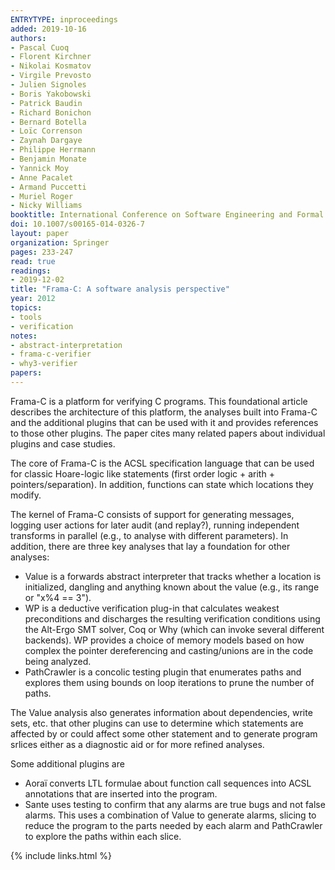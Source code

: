 ```yaml
---
ENTRYTYPE: inproceedings
added: 2019-10-16
authors:
- Pascal Cuoq
- Florent Kirchner
- Nikolai Kosmatov
- Virgile Prevosto
- Julien Signoles
- Boris Yakobowski
- Patrick Baudin
- Richard Bonichon
- Bernard Botella
- Loïc Correnson
- Zaynah Dargaye
- Philippe Herrmann
- Benjamin Monate
- Yannick Moy
- Anne Pacalet
- Armand Puccetti
- Muriel Roger
- Nicky Williams
booktitle: International Conference on Software Engineering and Formal Methods
doi: 10.1007/s00165-014-0326-7
layout: paper
organization: Springer
pages: 233-247
read: true
readings:
- 2019-12-02
title: "Frama-C: A software analysis perspective"
year: 2012
topics:
- tools
- verification
notes:
- abstract-interpretation
- frama-c-verifier
- why3-verifier
papers:
---
```


Frama-C is a platform for verifying C programs.
This foundational article describes the architecture of this platform,
the analyses built into Frama-C and the additional plugins that can be used
with it and provides references to those other plugins.
The paper cites many related papers about individual plugins and
case studies.

The core of Frama-C is the ACSL specification language that can be used for
classic Hoare-logic like statements (first order logic + arith + pointers/separation).
In addition, functions can state which locations they modify.

The kernel of Frama-C consists of support for generating messages, logging user actions for later audit (and replay?), running independent transforms in parallel (e.g., to analyse with different parameters).
In addition, there are three key analyses that lay a foundation for other analyses:
* Value is a forwards abstract interpreter that tracks whether a location is initialized, dangling and anything known about the value (e.g., its range or "x%4 == 3").
* WP is a deductive verification plug-in that calculates weakest preconditions and discharges the resulting verification conditions using the Alt-Ergo SMT solver, Coq or Why (which can invoke several different backends).  WP provides a choice of memory models based on how complex the pointer dereferencing and casting/unions are in the code being analyzed.
* PathCrawler is a concolic testing plugin that enumerates paths and explores them using bounds on loop iterations to prune the number of paths.

The Value analysis also generates information about dependencies, write sets, etc. that other plugins can use to determine which statements are affected by or could affect some other statement and to generate program srlices either as a diagnostic aid or for more refined analyses.

Some additional plugins are
* Aoraï converts LTL formulae about function call sequences into ACSL annotations that are inserted into the program.
* Sante uses testing to confirm that any alarms are true bugs and not false alarms.  This uses a combination of Value to generate alarms, slicing to reduce the program to the parts needed by each alarm and PathCrawler to explore the paths within each slice.

{% include links.html %}
